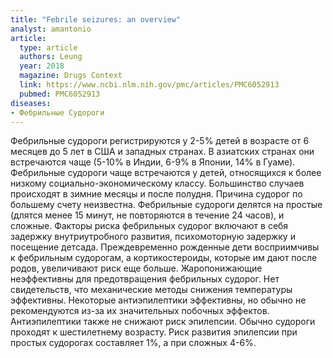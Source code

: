 ```yaml
---
title: "Febrile seizures: an overview"
analyst: amantonio
article:
  type: article
  authors: Leung
  year: 2018
  magazine: Drugs Context
  link: https://www.ncbi.nlm.nih.gov/pmc/articles/PMC6052913
  pubmed: PMC6052913
diseases:
- Фебрильные Судороги
---
```


Фебрильные судороги регистрируются у 2-5% детей в возрасте от 6 месяцев до 5 лет в США и западных странах. В азиатских странах они встречаются чаще (5-10% в Индии, 6-9% в Японии, 14% в Гуаме).
Фебрильные судороги чаще встречаются у детей, относящихся к более низкому социально-экономическому классу. Большинство случаев происходят в зимние месяцы и после полудня. Причина судорог по большему счету неизвестна.
Фебрильные судороги делятся на простые (длятся менее 15 минут, не повторяются в течение 24 часов), и сложные.
Факторы риска фебрильных судорог включают в себя задержку внутриутробного развития, психомоторную задержку и посещение детсада.
Преждевременно рожденные дети восприимчивы к фебрильным судорогам, а кортикостероиды, которые им дают после родов, увеличивают риск еще больше.
Жаропонижающие неэффективны для предотвращения фебрильных судорог. Нет свидетельств, что механические методы снижения температуры эффективны. Некоторые антиэпилептики эффективны, но обычно не рекомендуются из-за их значительных побочных эффектов. Антиэпилептики также не снижают риск эпилепсии.
Обычно судороги проходят к шестилетнему возрасту. Риск развития эпилепсии при простых судорогах составляет 1%, а при сложных 4-6%.
